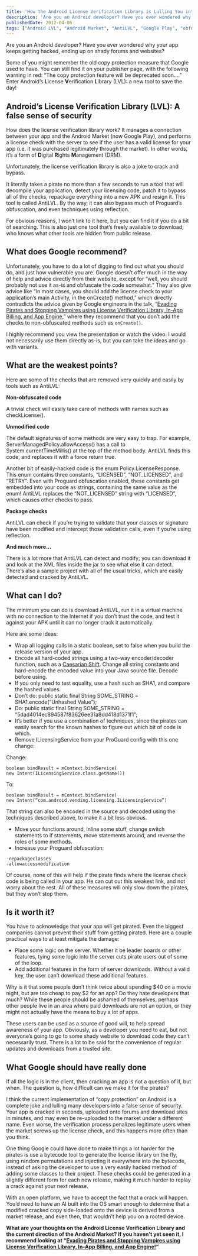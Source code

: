 ```yaml
---
title: 'How the Android License Verification Library is Lulling You into a False Sense of Security'
description: 'Are you an Android developer? Have you ever wondered why your app keeps getting hacked, ending up on shady forums and websites?'
publishedDate: 2012-04-06
tags: ["Android LVL", "Android Market", "AntiLVL", "Google Play", "obfuscation", "Proguard", "security through obscurity"]
---
```


Are you an Android developer? Have you ever wondered why your app keeps getting hacked, ending up on shady forums and websites?

Some of you might remember the old copy protection measure that Google used to have. You can still find it on your publisher page, with the following warning in red: “The copy protection feature will be deprecated soon….” Enter Android’s **L**icense **V**erification **L**ibrary (LVL): a new tool to save the day!

## Android’s License Verification Library (LVL): A false sense of security
How does the license verification library work? It manages a connection between your app and the Android Market (now Google Play), and performs a license check with the server to see if the user has a valid license for your app (i.e. it was purchased legitimately through the market). In other words, it’s a form of **D**igital **R**ights **M**anagement (DRM).

Unfortunately, the license verification library is also a joke to crack and bypass.

It literally takes a pirate no more than a few seconds to run a tool that will decompile your application, detect your licensing code, patch it to bypass all of the checks, repackage everything into a new APK and resign it. This tool is called AntiLVL. By the way, it can also bypass much of Proguard’s obfuscation, and even techniques using reflection.

For obvious reasons, I won’t link to it here, but you can find it if you do a bit of searching. This is also just one tool that’s freely available to download; who knows what other tools are hidden from public release.

## What does Google recommend?
Unfortunately, you have to do a lot of digging to find out what you should do, and just how vulnerable you are. Google doesn’t offer much in the way of help and advice directly from their website, except for “well, you should probably not use it as-is and obfuscate the code somewhat.” They also give advice like “In most cases, you should add the license check to your application’s main Activity, in the onCreate() method,” which directly contradicts the advice given by Google engineers in the talk, “[Evading Pirates and Stopping Vampires using License Verification Library, In-App Billing, and App Engine](http://www.google.com/events/io/2011/sessions/evading-pirates-and-stopping-vampires-using-license-verification-library-in-app-billing-and-app-engine.html),” where they recommend that you don’t add the checks to non-obfuscated methods such as `onCreate()`.

I highly recommend you view the presentation or watch the video. I would not necessarily use them directly as-is, but you can take the ideas and go with variants.

## What are the weakest points?
Here are some of the checks that are removed very quickly and easily by tools such as AntiLVL:

**Non-obfuscated code**

A trivial check will easily take care of methods with names such as checkLicense().

**Unmodified code**

The default signatures of some methods are very easy to trap. For example, ServerManagedPolicy.allowAccess() has a call to System.currentTimeMillis() at the top of the method body. AntiLVL finds this code, and replaces it with a force return true.

Another bit of easily-hacked code is the enum Policy.LicenseResponse. This enum contains three constants, “LICENSED”, “NOT_LICENSED”, and “RETRY”. Even with Proguard obfuscation enabled, these constants get embedded into your code as strings, containing the same value as the enum! AntiLVL replaces the “NOT_LICENSED” string with “LICENSED”, which causes other checks to pass.

**Package checks**

AntiLVL can check if you’re trying to validate that your classes or signature have been modified and intercept those validation calls, even if you’re using reflection.

**And much more…**

There is a lot more that AntiLVL can detect and modify; you can download it and look at the XML files inside the jar to see what else it can detect. There’s also a sample project with all of the usual tricks, which are easily detected and cracked by AntiLVL.

## What can I do?
The minimum you can do is download AntiLVL, run it in a virtual machine with no connection to the Internet if you don’t trust the code, and test it against your APK until it can no longer crack it automatically.

Here are some ideas:

- Wrap all logging calls in a static boolean, set to false when you build the release version of your app.
- Encode all hard-coded strings using a two-way encoder/decoder function, such as a [Caesarian Shift](http://rumkin.com/tools/cipher/caesar.php). Change all string constants and hard-encode the encoded value into your Java source file. Decode before using.
- If you only need to test equality, use a hash such as SHA1, and compare the hashed values.
- Don’t do: public static final String SOME_STRING = SHA1.encode(“Unhashed Value”);
- Do: public static final String SOME_STRING = “5dad4014ec894587f83626ee31a8dd418d1371f1”;
- It’s better if you use a combination of techniques, since the pirates can easily search for the known hashes to figure out which bit of code is which.
- Remove ILicensingService from your ProGuard config with this one change:
 
Change:

```
boolean bindResult = mContext.bindService(
new Intent(ILicensingService.class.getName())
```

To:

```
boolean bindResult = mContext.bindService(
new Intent(“com.android.vending.licensing.ILicensingService”)
```

That string can also be encoded in the source and decoded using the techniques described above, to make it a bit less obvious.

- Move your functions around, inline some stuff, change switch statements to if statements, move statements around, and reverse the roles of some methods.
- Increase your Proguard obfuscation:

``` 
-repackageclasses
-allowaccessmodification
```

Of course, none of this will help if the pirate finds where the license check code is being called in your app. He can cut out this weakest link, and not worry about the rest. All of these measures will only slow down the pirates, but they won’t stop them.

## Is it worth it?
You have to acknowledge that your app will get pirated. Even the biggest companies cannot prevent their stuff from getting pirated. Here are a couple practical ways to at least mitigate the damage:

- Place some logic on the server. Whether it be leader boards or other features, tying some logic into the server cuts pirate users out of some of the loop.
- Add additional features in the form of server downloads. Without a valid key, the user can’t download these additional features.

Why is it that some people don’t think twice about spending $40 on a movie night, but are too cheap to pay $2 for an app? Do they hate developers that much? While these people should be ashamed of themselves, perhaps other people live in an area where paid downloads are not an option, or they might not actually have the means to buy a lot of apps.

These users can be used as a source of good will, to help spread awareness of your app. Obviously, as a developer you need to eat, but not everyone’s going to go to some shady website to download code they can’t necessarily trust. There is a lot to be said for the convenience of regular updates and downloads from a trusted site.

## What Google should have really done
If all the logic is in the client, then cracking an app is not a question of if, but when. The question is, how difficult can we make it for the pirates?

I think the current implementation of “copy protection” on Android is a complete joke and lulling many developers into a false sense of security. Your app is cracked in seconds, uploaded onto forums and download sites in minutes, and may even be re-uploaded to the market under a different name. Even worse, the verification process penalizes legitimate users when the market screws up the license check, and this happens more often than you think.

One thing Google could have done to make things a lot harder for the pirates is use a bytecode tool to generate the license library on the fly, using random permutations and injecting it everywhere into the bytecode, instead of asking the developer to use a very easily hacked method of adding some classes to their project. These checks could be generated in a slightly different form for each new release, making it much harder to replay a crack against your next release.

With an open platform, we have to accept the fact that a crack will happen. You’d need to have an AI built into the OS smart enough to determine that a modified cracked copy side-loaded onto the device is derived from a market release, and even then, that wouldn’t help you on a rooted device.

**What are your thoughts on the Android License Verification Library and the current direction of the Android Market? If you haven’t yet seen it, I recommend looking at “[Evading Pirates and Stopping Vampires using License Verification Library, In-App Billing, and App Engine!](http://www.google.com/events/io/2011/sessions/evading-pirates-and-stopping-vampires-using-license-verification-library-in-app-billing-and-app-engine.html)”**